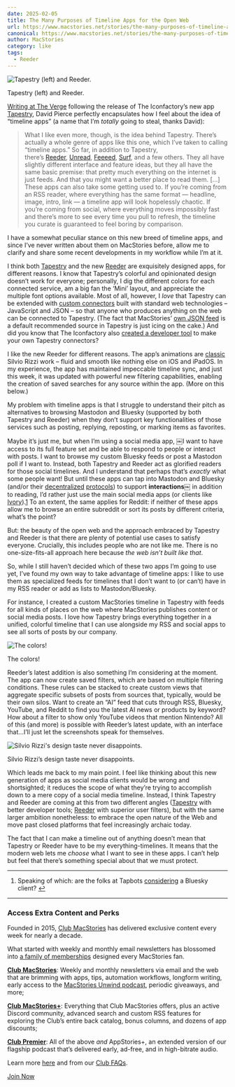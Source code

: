 ```yaml
---
date: 2025-02-05
title: The Many Purposes of Timeline Apps for the Open Web
url: https://www.macstories.net/stories/the-many-purposes-of-timeline-apps-for-the-open-web/
canonical: https://www.macstories.net/stories/the-many-purposes-of-timeline-apps-for-the-open-web/
author: MacStories
category: like
tags:
  - Reeder
---
```


![Tapestry (left) and Reeder.](https://cdn.macstories.net/wednesday-05-feb-2025-03-12-44-1738721567692.png)

Tapestry (left) and Reeder.

[Writing at The Verge](https://www.theverge.com/apps/605756/tapestry-reeder-surf-timeline-apps) following the release of The Iconfactory’s new app [Tapestry](https://usetapestry.com), David Pierce perfectly encapsulates how I feel about the idea of “timeline apps” (a name that I’m _totally_ going to steal, thanks David):

> ⁠⁠What I like even more, though, is the idea behind Tapestry. There’s actually a whole genre of apps like this one, which I’ve taken to calling “timeline apps.” So far, in addition to Tapestry, there’s [Reeder](https://reederapp.com/), [Unread](https://www.goldenhillsoftware.com/unread/), [Feeeed](https://feeeed.nateparrott.com/), [Surf](https://surf.social/), and a few others. They all have slightly different interface and feature ideas, but they all have the same basic premise: that pretty much everything on the internet is just feeds. And that you might want a better place to read them.⁠⁠
> \[…\]
> These apps can also take some getting used to. If you’re coming from an RSS reader, where everything has the same format — headline, image, intro, link — a timeline app will look hopelessly chaotic. If you’re coming from social, where everything moves impossibly fast and there’s more to see every time you pull to refresh, the timeline you curate is guaranteed to feel boring by comparison.⁠⁠

I have a somewhat peculiar stance on this new breed of timeline apps, and since I’ve never written about them on MacStories before, allow me to clarify and share some recent developments in my workflow while I’m at it.

I think both [Tapestry](https://apps.apple.com/us/app/tapestry-by-iconfactory/id6448078074) and the new [Reeder](https://apps.apple.com/us/app/reeder/id6475002485) are exquisitely designed apps, for different reasons. I know that Tapestry’s colorful and opinionated design doesn’t work for everyone; personally, I dig the different colors for each connected service, am a big fan the ‘Mini’ layout, and appreciate the multiple font options available. Most of all, however, I _love_ that Tapestry can be extended with [custom connectors](https://github.com/TheIconfactory/Tapestry?tab=readme-ov-file) built with standard web technologies – JavaScript and JSON – so that anyone who produces anything on the web can be connected to Tapestry. (The fact that MacStories’ [own JSON feed](https://www.macstories.net/feed/json) is a default recommended source in Tapestry is just icing on the cake.) And did you know that The Iconfactory also [created a developer tool](https://apps.apple.com/us/app/tapestry-loom/id6578414736?mt=12) to make your own Tapestry connectors?

I like the new Reeder for different reasons. The app’s animations are [classic](https://www.macstories.net/iphone/reeder-the-new-best-rss-reader-for-iphone/) Silvio Rizzi work – fluid and smooth like nothing else on iOS and iPadOS. In my experience, the app has maintained impeccable timeline sync, and just this week, it was updated with powerful new filtering capabilities, enabling the creation of saved searches for any source within the app. (More on this below.)

My problem with timeline apps is that I struggle to understand their pitch as alternatives to browsing Mastodon and Bluesky (supported by both Tapestry and Reeder) when they don’t support key functionalities of those services such as posting, replying, reposting, or marking items as favorites.

Maybe it’s just me, but when I’m using a social media app, ￼I want to have access to its full feature set and be able to respond to people or interact with posts. I want to browse my custom Bluesky feeds or post a Mastodon poll if I want to. Instead, both Tapestry and Reeder act as glorified readers for those social timelines. And I understand that perhaps that’s _exactly_ what some people want! But until these apps can tap into Mastodon and Bluesky (and/or their [decentralized](https://en.wikipedia.org/wiki/ActivityPub) [protocols](https://atproto.com)) to support **interactions**￼ in addition to reading, I’d rather just use the main social media apps (or clients like [Ivory](https://apps.apple.com/us/app/ivory-for-mastodon-by-tapbots/id6444602274)).[1](#fn-77770-Skybot) To an extent, the same applies for Reddit: if neither of these apps allow me to browse an entire subreddit or sort its posts by different criteria, what’s the point?

But: the beauty of the open web and the approach embraced by Tapestry and Reeder is that there are plenty of potential use cases to satisfy everyone. Crucially, this includes people who are not like me. There is no one-size-fits-all approach here because _the web isn’t built like that_.

So, while I still haven’t decided which of these two apps I’m going to use yet, I’ve found my own way to take advantage of timeline apps: I like to use them as specialized feeds for timelines that I don’t want to (or can’t) have in my RSS reader or add as lists to Mastodon/Bluesky.

For instance, I created a custom MacStories timeline in Tapestry with feeds for all kinds of places on the web where MacStories publishes content or social media posts. I love how Tapestry brings everything together in a unified, colorful timeline that I can use alongside my RSS and social apps to see all sorts of posts by our company.

![The colors!](https://cdn.macstories.net/wednesday-05-feb-2025-03-12-08-1738721532442.png)

The colors!

Reeder’s latest addition is also something I’m considering at the moment. The app can now create saved filters, which are based on multiple filtering conditions. These rules can be stacked to create custom views that aggregate specific subsets of posts from sources that, typically, would be their own silos. Want to create an “AI” feed that cuts through RSS, Bluesky, YouTube, and Reddit to find you the latest AI news or products by keyword? How about a filter to show only YouTube videos that mention Nintendo? All of this (and more) is possible with Reeder’s latest update, with an interface that…I’ll just let the screenshots speak for themselves.

![Silvio Rizzi's design taste never disappoints.](https://cdn.macstories.net/wednesday-05-feb-2025-03-11-17-1738721481711.png)

Silvio Rizzi’s design taste never disappoints.

Which leads me back to my main point. I feel like thinking about this new generation of apps as social media clients would be wrong and shortsighted; it reduces the scope of what they’re trying to accomplish down to a mere copy of a social media timeline. Instead, I think Tapestry and Reeder are coming at this from two different angles ([Tapestry](https://apps.apple.com/us/app/tapestry-by-iconfactory/id6448078074) with better developer tools; [Reeder](https://apps.apple.com/us/app/reeder/id6475002485) with superior user filters), but with the same larger ambition nonetheless: to embrace the open nature of the Web and move past closed platforms that feel increasingly archaic today.

The fact that I can make a timeline out of anything doesn’t mean that Tapestry or Reeder have to be my everything-timelines. It means that the modern web lets me _choose_ what I want to see in these apps. I can’t help but feel that there’s something special about that we must protect.

* * *

1.  Speaking of which: are the folks at Tapbots [considering](https://bsky.app/profile/paul.tapbots.com) a Bluesky client? [↩︎](#fnref-77770-Skybot)

* * *

### Access Extra Content and Perks

Founded in 2015, [Club MacStories](https://club.macstories.net/plans?utm_source=ms&utm_medium=web-inline) has delivered exclusive content every week for nearly a decade.

What started with weekly and monthly email newsletters has blossomed into [a family of memberships](https://club.macstories.net/plans?utm_source=ms&utm_medium=web-inline) designed every MacStories fan.

**[Club MacStories](https://club.macstories.net/plans/club)**: Weekly and monthly newsletters via email and the web that are brimming with apps, tips, automation workflows, longform writing, early access to the [MacStories Unwind podcast](https://www.macstories.net/unwind/), periodic giveaways, and more;

**[Club MacStories+](https://club.macstories.net/plans/plus)**: Everything that Club MacStories offers, plus an active Discord community, advanced search and custom RSS features for exploring the Club’s entire back catalog, bonus columns, and dozens of app discounts;

**[Club Premier](https://club.macstories.net/plans/premier)**: All of the above _and_ AppStories+, an extended version of our flagship podcast that’s delivered early, ad-free, and in high-bitrate audio.

Learn more [here](https://club.macstories.net/plans?utm_source=ms&utm_medium=web-inline) and from our [Club FAQs](https://club.macstories.net/faq).

[Join Now](https://club.macstories.net/?utm_source=ms&utm_medium=rss)
